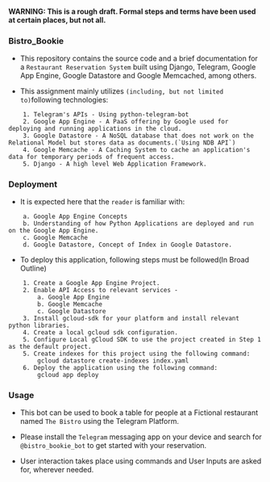 #### WARNING: This is a rough draft. Formal steps and terms have been used at certain places, but not all.

### Bistro_Bookie

- This repository contains the source code and a brief documentation for a `Restaurant Reservation System` built using Django, Telegram, Google App Engine, Google Datastore and Google Memcached, among others.

- This assignment mainly utilizes `(including, but not limited to)`following technologies:

```
    1. Telegram's APIs - Using python-telegram-bot
    2. Google App Engine - A PaaS offering by Google used for deploying and running applications in the cloud.
    3. Google Datastore - A NoSQL database that does not work on the Relational Model but stores data as documents.(`Using NDB API`)
    4. Google Memcache - A Caching System to cache an application's data for temporary periods of frequent access.
    5. Django - A high level Web Application Framework.
```

### Deployment

- It is expected here that the `reader` is familiar with:

```
    a. Google App Engine Concepts
    b. Understanding of how Python Applications are deployed and run on the Google App Engine.
    c. Google Memcache
    d. Google Datastore, Concept of Index in Google Datastore.
```

- To deploy this application, following steps must be followed(In Broad Outline)

```
    1. Create a Google App Engine Project.
    2. Enable API Access to relevant services - 
        a. Google App Engine
        b. Google Memcache
        c. Google Datastore
    3. Install gcloud-sdk for your platform and install relevant python libraries.
    4. Create a local gcloud sdk configuration.
    5. Configure Local gCloud SDK to use the project created in Step 1 as the default project.
    5. Create indexes for this project using the following command:
        gcloud datastore create-indexes index.yaml 
    6. Deploy the application using the following command:
        gcloud app deploy
```

### Usage

- This bot can be used to book a table for people at a Fictional restaurant named `The Bistro` using the Telegram Platform.

- Please install the `Telegram` messaging app on your device and search for `@bistro_bookie_bot` to get started with your reservation.

- User interaction takes place using commands and User Inputs are asked for, wherever needed.
